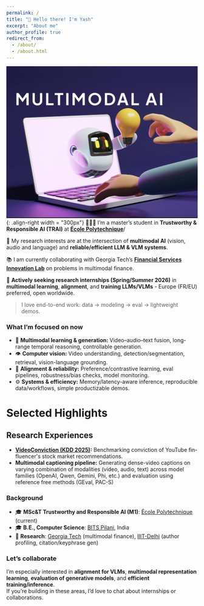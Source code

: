 ```yaml
---
permalink: /
title: "👋 Hello there! I'm Yash"
excerpt: "About me"
author_profile: true
redirect_from: 
  - /about/
  - /about.html
---
```


![Illustration of combining vision and language modalities](/images/multi_modal_ai.png){: .align-right width = "300px"}
👨🏻‍🎓 I’m a master’s student in **Trustworthy & Responsible AI (TRAI)** at **[École Polytechnique](https://www.polytechnique.edu/en)**/

🔬 My research interests are at the intersection of **multimodal AI** (vision, audio and language) and **reliable/efficient LLM & VLM systems**. 

📚 I am currently collaborating with Georgia Tech’s **[Financial Services Innovation Lab](https://qcf.gatech.edu/partner)** on problems in multimodal finance.

🔎 **Actively seeking research internships (Spring/Summer 2026)** in **multimodal learning**, **alignment**, and **training LLMs/VLMs** - Europe (FR/EU) preferred, open worldwide.
> 
> I love end-to-end work: data → modeling → eval → lightweight demos.

### What I’m focused on now
- 🎥 **Multimodal learning & generation:** Video–audio–text fusion, long-range temporal reasoning, controllable generation.
- 👁️ **Computer vision:** Video understanding, detection/segmentation, retrieval, vision-language grounding.
- 🧩 **Alignment & reliability:** Preference/contrastive learning, eval pipelines, robustness/bias checks, model monitoring.
- ⚙️ **Systems & efficiency:** Memory/latency-aware inference, reproducible data/workflows, simple productizable demos.

# Selected Highlights

## Research Experiences
- **[VideoConviction (KDD 2025)](https://papers.ssrn.com/sol3/papers.cfm?abstract_id=5315526):** Benchmarking conviction of YouTube fin-fluencer's stock market recommendations.
- **Multimodal captioning pipeline:** Generating dense-video captions on varying combination of modalities (video, audio, text) across model families (OpenAI, Qwen, Gemini, Phi, etc.) and evaluation using reference free methods (GEval, PAC-S)

### Background
- 🎓 **MSc&T Trustworthy and Responsible AI (M1)**: [École Polytechnique](https://www.polytechnique.edu/en) (current)  
- 🎓 **B.E., Computer Science**: [BITS Pilani](https://www.bits-pilani.ac.in/), India
- 🧪 **Research**: [Georgia Tech](https://www.gatech.edu/) (multimodal finance), [IIIT-Delhi](https://midas.iiitd.ac.in/bio) (author profiling, citation/keyphrase gen)


### Let’s collaborate
I’m especially interested in **alignment for VLMs**, **multimodal representation learning**, **evaluation of generative models**, and **efficient training/inference**.  
If you’re building in these areas, I’d love to chat about internships or collaborations.